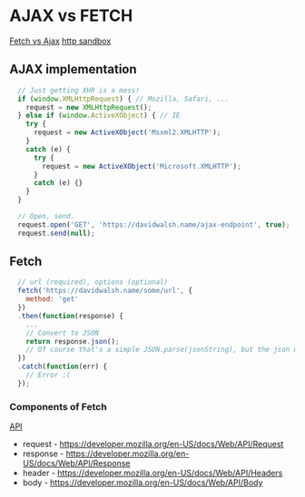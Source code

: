 
AJAX vs FETCH
=============
[Fetch vs Ajax](https://davidwalsh.name/fetch)
[http sandbox](https://httpbin.org/)

## AJAX implementation
```js
  // Just getting XHR is a mess!
  if (window.XMLHttpRequest) { // Mozilla, Safari, ...
    request = new XMLHttpRequest();
  } else if (window.ActiveXObject) { // IE
    try {
      request = new ActiveXObject('Msxml2.XMLHTTP');
    } 
    catch (e) {
      try {
        request = new ActiveXObject('Microsoft.XMLHTTP');
      } 
      catch (e) {}
    }
  }

  // Open, send.
  request.open('GET', 'https://davidwalsh.name/ajax-endpoint', true);
  request.send(null);
```


## Fetch
```js 
  // url (required), options (optional)
  fetch('https://davidwalsh.name/some/url', {
    method: 'get'
  })
  .then(function(response) {
    ...
    // Convert to JSON
    return response.json();
    // Of course that's a simple JSON.parse(jsonString), but the json method is a handy shortcut.
  })
  .catch(function(err) {
    // Error :(
  });
```

### Components of Fetch
[API](https://developer.mozilla.org/en-US/docs/Web/API/Fetch_API)
- request - https://developer.mozilla.org/en-US/docs/Web/API/Request
- response - https://developer.mozilla.org/en-US/docs/Web/API/Response
- header - https://developer.mozilla.org/en-US/docs/Web/API/Headers
- body - https://developer.mozilla.org/en-US/docs/Web/API/Body

